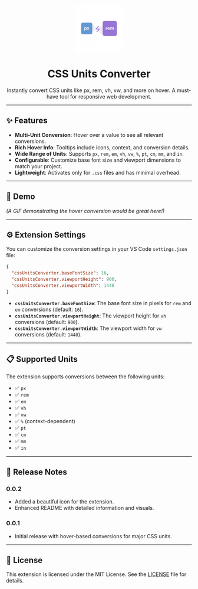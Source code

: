 <div align="center">
  <img src="icon.png" width="128" height="128" alt="CSS Units Converter Icon">
  <h1>CSS Units Converter</h1>
  <p>Instantly convert CSS units like px, rem, vh, vw, and more on hover. A must-have tool for responsive web development.</p>
</div>

---

## ✨ Features

- **Multi-Unit Conversion**: Hover over a value to see all relevant conversions.
- **Rich Hover Info**: Tooltips include icons, context, and conversion details.
- **Wide Range of Units**: Supports `px`, `rem`, `em`, `vh`, `vw`, `%`, `pt`, `cm`, `mm`, and `in`.
- **Configurable**: Customize base font size and viewport dimensions to match your project.
- **Lightweight**: Activates only for `.css` files and has minimal overhead.

---

## 🚀 Demo

*(A GIF demonstrating the hover conversion would be great here!)*

---

## ⚙️ Extension Settings

You can customize the conversion settings in your VS Code `settings.json` file:

```json
{
  "cssUnitsConverter.baseFontSize": 16,
  "cssUnitsConverter.viewportHeight": 900,
  "cssUnitsConverter.viewportWidth": 1440
}
```

- **`cssUnitsConverter.baseFontSize`**: The base font size in pixels for `rem` and `em` conversions (default: `16`).
- **`cssUnitsConverter.viewportHeight`**: The viewport height for `vh` conversions (default: `900`).
- **`cssUnitsConverter.viewportWidth`**: The viewport width for `vw` conversions (default: `1440`).

---

## 📋 Supported Units

The extension supports conversions between the following units:

- ✅ `px`
- ✅ `rem`
- ✅ `em`
- ✅ `vh`
- ✅ `vw`
- ✅ `%` (context-dependent)
- ✅ `pt`
- ✅ `cm`
- ✅ `mm`
- ✅ `in`

---

## 📜 Release Notes

### 0.0.2
- Added a beautiful icon for the extension.
- Enhanced README with detailed information and visuals.

### 0.0.1
- Initial release with hover-based conversions for major CSS units.

---

## 📄 License

This extension is licensed under the MIT License. See the [LICENSE](LICENSE) file for details.
